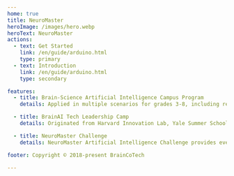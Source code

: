 ```yaml
---
home: true
title: NeuroMaster
heroImage: /images/hero.webp
heroText: NeuroMaster
actions:
  - text: Get Started
    link: /en/guide/arduino.html
    type: primary
  - text: Introduction
    link: /en/guide/arduino.html
    type: secondary

features:
  - title: Brain-Science Artificial Intelligence Campus Program
    details: Applied in multiple scenarios for grades 3-8, including regular classes, interest courses, and elective courses. Flexible curriculum plans with various combinations, comprehensive teacher training, making teaching incredibly simple. Create an AI brain-science highlights curriculum solution.

  - title: BrainAI Tech Leadership Camp
    details: Originated from Harvard Innovation Lab, Yale Summer School star courses. Provides age-specific course plans, easy course launch, teacher-friendly, loved by students. Combining with the NM Mini Competition to make holidays more rewarding.

  - title: NeuroMaster Challenge
    details: NeuroMaster Artificial Intelligence Challenge provides event courses and equipment for agents, educational institutions and schools.

footer: Copyright © 2018-present BrainCoTech

---
```

